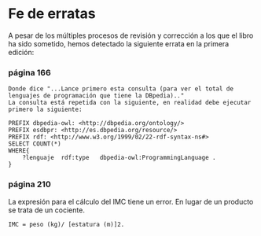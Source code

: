 # Fe de erratas
A pesar de los múltiples procesos de revisión y corrección a los que el libro ha sido sometido, hemos detectado la siguiente errata en la primera edición:

### página 166

    Donde dice "...Lance primero esta consulta (para ver el total de lenguajes de programación que tiene la DBpedia).."
    La consulta está repetida con la siguiente, en realidad debe ejecutar primero la siguiente:

    PREFIX dbpedia-owl: <http://dbpedia.org/ontology/>
    PREFIX esdbpr: <http://es.dbpedia.org/resource/> 
    PREFIX rdf: <http://www.w3.org/1999/02/22-rdf-syntax-ns#>
    SELECT COUNT(*)
    WHERE{
        ?lenguaje  rdf:type   dbpedia-owl:ProgrammingLanguage .
    }

### página 210

La expresión para el cálculo del IMC tiene un error. En lugar de un producto se trata de un cociente.

    IMC = peso (kg)/ [estatura (m)]2.
